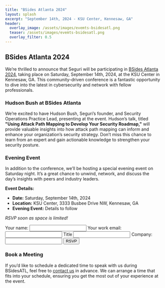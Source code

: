 ```yaml
---
title: "BSides Atlanta 2024"
layout: splash
excerpt: "September 14th, 2024 - KSU Center, Kennesaw, GA"
header:
  overlay_image: /assets/images/evemts-bsidesatl.png
  teaser: /assets/images/evemts-bsidesatl.png
  overlay_filter: 0.5
---
```


## BSides Atlanta 2024

We’re thrilled to announce that Seguri will be participating in [BSides Atlanta 2024](https://bsidesatlanta.org/), taking place on Saturday, September 14th, 2024, at the KSU Center in Kennesaw, GA. This community-driven conference is a fantastic opportunity to dive into the latest in cybersecurity and network with fellow professionals.

### Hudson Bush at BSides Atlanta

We’re excited to have Hudson Bush, Seguri’s founder, and Security Operations Practice Lead, presenting at the event. Hudson’s talk, titled **"Using Attack Path Mapping to Develop Your Security Roadmap,"** will provide valuable insights into how attack path mapping can inform and enhance your organization’s security strategy. Don’t miss this chance to learn from an expert and gain actionable knowledge to strengthen your security posture.

### Evening Event

In addition to the conference, we’ll be hosting a special evening event on Saturday night. It’s a great chance to unwind, network, and discuss the day’s insights with peers and industry leaders.

**Event Details:**

- **Date:** Saturday, September 14th, 2024
- **Location:** KSU Center, 3333 Busbee Drive NW, Kennesaw, GA
- **Evening Event:** Details to follow

*RSVP soon as space is limited!*

<form
  action="https://formspree.io/f/mpwalanr"
  method="POST"
>
  <label>
    Your name:
    <input type="name" name="name">
  </label>
  <label>
    Your work email:
    <input type="email" name="email">
  </label>
  <label>
    Title
    <input type="title" name="title">
  </label>
  <label>
    Company:
    <input type="company" name="company">
  </label>
  <!-- your other form fields go here -->
  <button type="submit">RSVP</button>
</form>

### Book a Meeting

If you’d like to schedule a dedicated time to speak with us during BSidesATL, feel free to [contact us](https://seguri.io/contact) in advance. We can arrange a time that fits into your schedule, ensuring you get the most out of your experience at the event.

